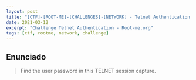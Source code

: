 ```yaml
---
layout: post
title: "[CTF]-[ROOT-ME]-[CHALLENGES]-[NETWORK] - Telnet Authentication "
date: 2021-03-12
excerpt: "Challenge Telnet Authentication - Root-me.org"
tags: [ctf, rootme, network, challenge]
---
```


## Enunciado

> Find the user password in this TELNET session capture.
